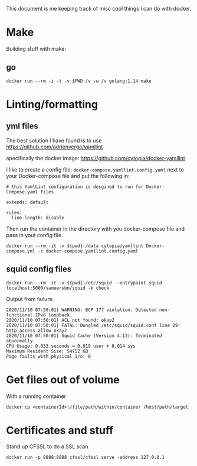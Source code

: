 This document is me keeping track of misc cool things I can do with docker. 

# Make
Building stuff with make:
## go
```
docker run --rm -i -t -v $PWD:/v -w /v golang:1.14 make
```

# Linting/formatting
## yml files
The best solution I have found is to use https://github.com/adrienverge/yamllint

apecifically the docker image: https://github.com/cytopia/docker-yamllint

I like to create a config file: `docker-compose.yamllint.config.yaml` next to your Docker-compose file and put the following in: 
```
# this YamlLint configuration is desgined to run for Docker-Compose.yaml files

extends: default

rules:
  line-length: disable
```
Then run the container in the directory with you docker-compose file and pass in yout config file. 

```
docker run --rm -it -v ${pwd}:/data cytopia/yamllint Docker-compose.yml -c docker-compose.yamllint.config.yaml
```

## squid config files
```
docker run --rm -it -v ${pwd}:/etc/squid --entrypoint squid localhost:5000/sameersbn/squid -k check
```

Output from failure:
```
2020/11/10 07:50:01| WARNING: BCP 177 violation. Detected non-functional IPv6 loopback.
2020/11/10 07:50:01| ACL not found: okay2
2020/11/10 07:50:01| FATAL: Bungled /etc/squid/squid.conf line 29: http_access allow okay2
2020/11/10 07:50:01| Squid Cache (Version 4.13): Terminated abnormally.
CPU Usage: 0.033 seconds = 0.019 user + 0.014 sys
Maximum Resident Size: 54752 KB
Page faults with physical i/o: 0
```

# Get files out of volume
With a running container
```
docker cp <containerId>:/file/path/within/container /host/path/target
``````

# Certificates and stuff
Stand up CFSSL to do a SSL scan
```
docker run -p 8888:8888 cfssl/cfssl serve -address 127.0.0.1
```
